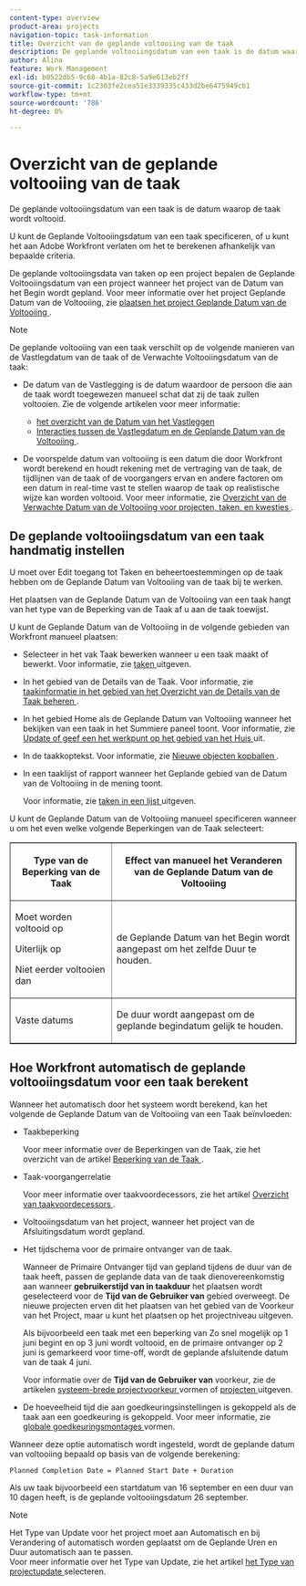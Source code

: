 ```yaml
---
content-type: overview
product-area: projects
navigation-topic: task-information
title: Overzicht van de geplande voltooiing van de taak
description: De geplande voltooiingsdatum van een taak is de datum waarop de taak wordt voltooid.
author: Alina
feature: Work Management
exl-id: b0522db5-9c68-4b1a-82c8-5a9e613eb2ff
source-git-commit: 1c2303fe2cea51e3339335c433d2be6475949cb1
workflow-type: tm+mt
source-wordcount: '786'
ht-degree: 0%

---
```


# Overzicht van de geplande voltooiing van de taak

De geplande voltooiingsdatum van een taak is de datum waarop de taak wordt voltooid.

U kunt de Geplande Voltooiingsdatum van een taak specificeren, of u kunt het aan Adobe Workfront verlaten om het te berekenen afhankelijk van bepaalde criteria.

De geplande voltooiingsdata van taken op een project bepalen de Geplande Voltooiingsdatum van een project wanneer het project van de Datum van het Begin wordt gepland. Voor meer informatie over het project Geplande Datum van de Voltooiing, zie [ plaatsen het project Geplande Datum van de Voltooiing ](../../../manage-work/projects/planning-a-project/project-planned-completion-date.md).

>[!NOTE]
>
>De geplande voltooiing van een taak verschilt op de volgende manieren van de Vastlegdatum van de taak of de Verwachte Voltooiingsdatum van de taak:
>
>* De datum van de Vastlegging is de datum waardoor de persoon die aan de taak wordt toegewezen manueel schat dat zij de taak zullen voltooien. Zie de volgende artikelen voor meer informatie:
>
>   * [ het overzicht van de Datum van het Vastleggen ](../../../manage-work/projects/updating-work-in-a-project/overview-of-commit-dates.md)
>   * [ Interacties tussen de Vastlegdatum en de Geplande Datum van de Voltooiing ](../../../manage-work/projects/updating-work-in-a-project/interactions-between-commit-and-planned-completion-dates.md).
>
>* De voorspelde datum van voltooiing is een datum die door Workfront wordt berekend en houdt rekening met de vertraging van de taak, de tijdlijnen van de taak of de voorgangers ervan en andere factoren om een datum in real-time vast te stellen waarop de taak op realistische wijze kan worden voltooid. Voor meer informatie, zie [ Overzicht van de Verwachte Datum van de Voltooiing voor projecten, taken, en kwesties ](../../../manage-work/projects/planning-a-project/project-projected-completion-date.md).
>

## De geplande voltooiingsdatum van een taak handmatig instellen

U moet over Edit toegang tot Taken en beheertoestemmingen op de taak hebben om de Geplande Datum van Voltooiing van de taak bij te werken.

Het plaatsen van de Geplande Datum van de Voltooiing van een taak hangt van het type van de Beperking van de Taak af u aan de taak toewijst.

U kunt de Geplande Datum van de Voltooiing in de volgende gebieden van Workfront manueel plaatsen:

* Selecteer in het vak Taak bewerken wanneer u een taak maakt of bewerkt. Voor informatie, zie [ taken ](../../../manage-work/tasks/manage-tasks/edit-tasks.md) uitgeven.
* In het gebied van de Details van de Taak. Voor informatie, zie [ taakinformatie in het gebied van het Overzicht van de Details van de Taak beheren ](../../../manage-work/tasks/manage-tasks/task-information-in-overview.md).
* In het gebied Home als de Geplande Datum van Voltooiing wanneer het bekijken van een taak in het Summiere paneel toont. Voor informatie, zie [ Update of geef een het werkpunt op het gebied van het Huis ](../../../workfront-basics/using-home/using-the-home-area/update-and-edit-work-item-home.md) uit.
* In de taakkoptekst. Voor informatie, zie [ Nieuwe objecten kopballen ](../../../workfront-basics/the-new-workfront-experience/new-object-headers.md).
* In een taaklijst of rapport wanneer het Geplande gebied van de Datum van de Voltooiing in de mening toont.

  Voor informatie, zie [ taken in een lijst ](../../../manage-work/tasks/manage-tasks/edit-tasks-in-a-list.md) uitgeven.

U kunt de Geplande Datum van de Voltooiing manueel specificeren wanneer u om het even welke volgende Beperkingen van de Taak selecteert:

<table border="1" cellspacing="15" cellpadding="1"> 
 <col> 
 <col> 
 <thead> 
  <tr> 
   <th> <p><strong> Type van de Beperking van de Taak </strong> </p> </th> 
   <th> <p><strong> Effect van manueel het Veranderen van de Geplande Datum van de Voltooiing </strong> </p> </th> 
  </tr> 
 </thead> 
 <tbody> 
  <tr> 
   <td> <p>Moet worden voltooid op</p> <p>Uiterlijk op</p> <p>Niet eerder voltooien dan</p> </td> 
   <td> <p><span class="s1"> de Geplande Datum van het Begin wordt aangepast om het zelfde Duur te houden.</span> </p> </td> 
  </tr> 
  <tr> 
   <td> <p>Vaste datums</p> </td> 
   <td> <p>De duur wordt aangepast om de geplande begindatum gelijk te houden.</p> </td> 
  </tr> 
 </tbody> 
</table>

## Hoe Workfront automatisch de geplande voltooiingsdatum voor een taak berekent

Wanneer het automatisch door het systeem wordt berekend, kan het volgende de Geplande Datum van de Voltooiing van een Taak beïnvloeden:

* Taakbeperking

  Voor meer informatie over de Beperkingen van de Taak, zie het overzicht van de artikel [ Beperking van de Taak ](../../../manage-work/tasks/task-constraints/task-constraint-overview.md).

* Taak-voorgangerrelatie

  Voor meer informatie over taakvoordecessors, zie het artikel [ Overzicht van taakvoordecessors ](../../../manage-work/tasks/use-prdcssrs/predecessors-overview.md).

* Voltooiingsdatum van het project, wanneer het project van de Afsluitingsdatum wordt gepland.
* Het tijdschema voor de primaire ontvanger van de taak.

  Wanneer de Primaire Ontvanger tijd van gepland tijdens de duur van de taak heeft, passen de geplande data van de taak dienovereenkomstig aan wanneer **gebruikerstijd van in taakduur** het plaatsen wordt geselecteerd voor de **Tijd van de Gebruiker van** gebied overweegt. De nieuwe projecten erven dit het plaatsen van het gebied van de Voorkeur van het Project, maar u kunt het plaatsen op het projectniveau uitgeven.

  Als bijvoorbeeld een taak met een beperking van Zo snel mogelijk op 1 juni begint en op 3 juni wordt voltooid, en de primaire ontvanger op 2 juni is gemarkeerd voor time-off, wordt de geplande afsluitende datum van de taak 4 juni.

  Voor informatie over de **Tijd van de Gebruiker van** voorkeur, zie de artikelen [ systeem-brede projectvoorkeur ](../../../administration-and-setup/set-up-workfront/configure-system-defaults/set-project-preferences.md) vormen of [ projecten ](../../../manage-work/projects/manage-projects/edit-projects.md) uitgeven.

* De hoeveelheid tijd die aan goedkeuringsinstellingen is gekoppeld als de taak aan een goedkeuring is gekoppeld. Voor meer informatie, zie [ globale goedkeuringsmontages ](../../../administration-and-setup/customize-workfront/configure-approval-milestone-processes/establish-approval-settings.md) vormen.

Wanneer deze optie automatisch wordt ingesteld, wordt de geplande datum van voltooiing bepaald op basis van de volgende berekening:

```
Planned Completion Date = Planned Start Date + Duration
```

Als uw taak bijvoorbeeld een startdatum van 16 september en een duur van 10 dagen heeft, is de geplande voltooiingsdatum 26 september.

>[!NOTE]
>
> Het Type van Update voor het project moet aan Automatisch en bij Verandering of automatisch worden geplaatst om de Geplande Uren en Duur automatisch aan te passen.\
>Voor meer informatie over het Type van Update, zie het artikel [ het Type van projectupdate ](../../../manage-work/projects/manage-projects/select-project-update-type.md) selecteren.
